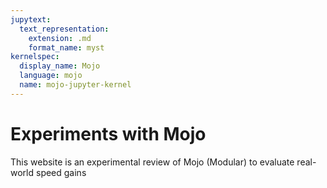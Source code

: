 ```yaml
---
jupytext:
  text_representation:
    extension: .md
    format_name: myst
kernelspec:
  display_name: Mojo
  language: mojo
  name: mojo-jupyter-kernel
---
```


# Experiments with Mojo

This website is an experimental review of Mojo (Modular) to evaluate real-world speed gains

```{tableofcontents}
```

